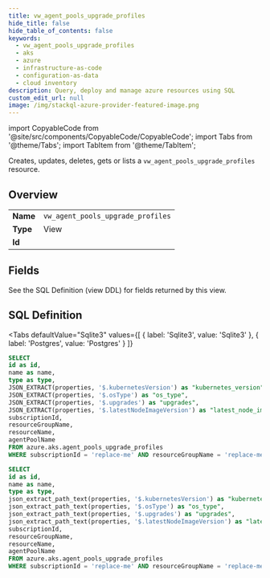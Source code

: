 ```yaml
--- 
title: vw_agent_pools_upgrade_profiles
hide_title: false
hide_table_of_contents: false
keywords:
  - vw_agent_pools_upgrade_profiles
  - aks
  - azure
  - infrastructure-as-code
  - configuration-as-data
  - cloud inventory
description: Query, deploy and manage azure resources using SQL
custom_edit_url: null
image: /img/stackql-azure-provider-featured-image.png
---
```


import CopyableCode from '@site/src/components/CopyableCode/CopyableCode';
import Tabs from '@theme/Tabs';
import TabItem from '@theme/TabItem';

Creates, updates, deletes, gets or lists a <code>vw_agent_pools_upgrade_profiles</code> resource.

## Overview
<table><tbody>
<tr><td><b>Name</b></td><td><code>vw_agent_pools_upgrade_profiles</code></td></tr>
<tr><td><b>Type</b></td><td>View</td></tr>
<tr><td><b>Id</b></td><td><CopyableCode code="azure.aks.vw_agent_pools_upgrade_profiles" /></td></tr>
</tbody></table>

## Fields

See the SQL Definition (view DDL) for fields returned by this view.

## SQL Definition

<Tabs
defaultValue="Sqlite3"
values={[
{ label: 'Sqlite3', value: 'Sqlite3' },
{ label: 'Postgres', value: 'Postgres' }
]}
>
<TabItem value="Sqlite3">

```sql
SELECT
id as id,
name as name,
type as type,
JSON_EXTRACT(properties, '$.kubernetesVersion') as "kubernetes_version",
JSON_EXTRACT(properties, '$.osType') as "os_type",
JSON_EXTRACT(properties, '$.upgrades') as "upgrades",
JSON_EXTRACT(properties, '$.latestNodeImageVersion') as "latest_node_image_version",
subscriptionId,
resourceGroupName,
resourceName,
agentPoolName
FROM azure.aks.agent_pools_upgrade_profiles
WHERE subscriptionId = 'replace-me' AND resourceGroupName = 'replace-me' AND resourceName = 'replace-me' AND agentPoolName = 'replace-me';
```

</TabItem>
<TabItem value="Postgres">

```sql
SELECT
id as id,
name as name,
type as type,
json_extract_path_text(properties, '$.kubernetesVersion') as "kubernetes_version",
json_extract_path_text(properties, '$.osType') as "os_type",
json_extract_path_text(properties, '$.upgrades') as "upgrades",
json_extract_path_text(properties, '$.latestNodeImageVersion') as "latest_node_image_version",
subscriptionId,
resourceGroupName,
resourceName,
agentPoolName
FROM azure.aks.agent_pools_upgrade_profiles
WHERE subscriptionId = 'replace-me' AND resourceGroupName = 'replace-me' AND resourceName = 'replace-me' AND agentPoolName = 'replace-me';
```

</TabItem>
</Tabs>
